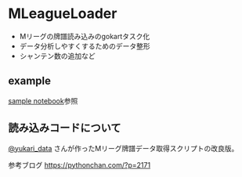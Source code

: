 # MLeagueLoader

* Mリーグの牌譜読み込みのgokartタスク化
* データ分析しやすくするためのデータ整形
* シャンテン数の追加など

## example

[sample notebook](https://github.com/po3rin/mleagueloader/blob/main/sample.ipynb)参照

## 読み込みコードについて

[@yukari_data](https://twitter.com/yukari_data) さんが作ったMリーグ牌譜データ取得スクリプトの改良版。

参考ブログ
https://pythonchan.com/?p=2171
